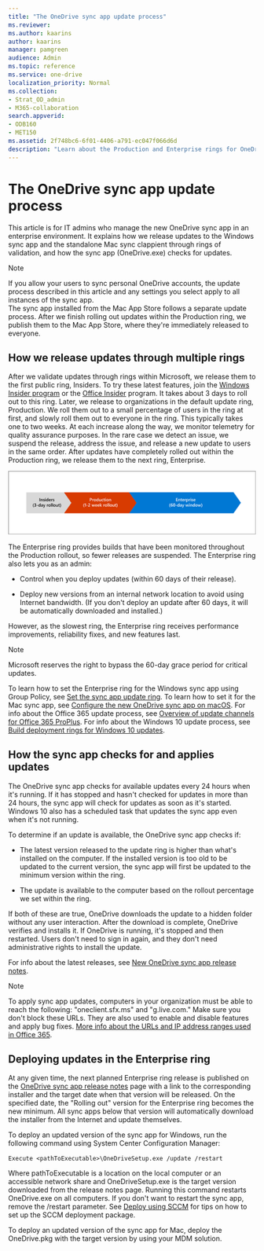 ```yaml
---
title: "The OneDrive sync app update process"
ms.reviewer: 
ms.author: kaarins
author: kaarins
manager: pamgreen
audience: Admin
ms.topic: reference
ms.service: one-drive
localization_priority: Normal
ms.collection: 
- Strat_OD_admin
- M365-collaboration
search.appverid:
- ODB160
- MET150
ms.assetid: 2f748bc6-6f01-4406-a791-ec047f066d6d
description: "Learn about the Production and Enterprise rings for OneDrive sync app updates"
---
```


# The OneDrive sync app update process

This article is for IT admins who manage the new OneDrive sync app in an enterprise environment. It explains how we release updates to the Windows sync app and the standalone Mac sync clappient through rings of validation, and how the sync app (OneDrive.exe) checks for updates.
  
> [!NOTE]
> If you allow your users to sync personal OneDrive accounts, the update process described in this article and any settings you select apply to all instances of the sync app.<br>The sync app installed from the Mac App Store follows a separate update process. After we finish rolling out updates within the Production ring, we publish them to the Mac App Store, where they're immediately released to everyone.
  
## How we release updates through multiple rings

After we validate updates through rings within Microsoft, we release them to the first public ring, Insiders. To try these latest features, join the [Windows Insider program](https://insider.windows.com/) or the [Office Insider](https://products.office.com/office-insider) program. It takes about 3 days to roll out to this ring. Later, we release to organizations in the default update ring, Production. We roll them out to a small percentage of users in the ring at first, and slowly roll them out to everyone in the ring. This typically takes one to two weeks. At each increase along the way, we monitor telemetry for quality assurance purposes. In the rare case we detect an issue, we suspend the release, address the issue, and release a new update to users in the same order. After updates have completely rolled out within the Production ring, we release them to the next ring, Enterprise.
  
![Timeline of an update](media/5d705fbc-5553-4c7b-ae2f-cba394332a5e.png)
  
The Enterprise ring provides builds that have been monitored throughout the Production rollout, so fewer releases are suspended. The Enterprise ring also lets you as an admin:
  
- Control when you deploy updates (within 60 days of their release).

- Deploy new versions from an internal network location to avoid using Internet bandwidth. (If you don't deploy an update after 60 days, it will be automatically downloaded and installed.)

However, as the slowest ring, the Enterprise ring receives performance improvements, reliability fixes, and new features last.
  
> [!NOTE]
> Microsoft reserves the right to bypass the 60-day grace period for critical updates. 
  
To learn how to set the Enterprise ring for the Windows sync app using Group Policy, see [Set the sync app update ring](use-group-policy.md#GPOSetUpdateRing). To learn how to set it for the Mac sync app, see [Configure the new OneDrive sync app on macOS](deploy-and-configure-on-macos.md). For info about the Office 365 update process, see [Overview of update channels for Office 365 ProPlus](/DeployOffice/overview-of-update-channels-for-office-365-proplus). For info about the Windows 10 update process, see [Build deployment rings for Windows 10 updates](/windows/deployment/update/waas-deployment-rings-windows-10-updates).
  
## How the sync app checks for and applies updates

The OneDrive sync app checks for available updates every 24 hours when it's running. If it has stopped and hasn't checked for updates in more than 24 hours, the sync app will check for updates as soon as it's started. Windows 10 also has a scheduled task that updates the sync app even when it's not running.
  
To determine if an update is available, the OneDrive sync app checks if:
  
- The latest version released to the update ring is higher than what's installed on the computer. If the installed version is too old to be updated to the current version, the sync app will first be updated to the minimum version within the ring.
    
- The update is available to the computer based on the rollout percentage we set within the ring.
    
If both of these are true, OneDrive downloads the update to a hidden folder without any user interaction. After the download is complete, OneDrive verifies and installs it. If OneDrive is running, it's stopped and then restarted. Users don't need to sign in again, and they don't need administrative rights to install the update.
  
For info about the latest releases, see [New OneDrive sync app release notes](https://support.office.com/article/845dcf18-f921-435e-bf28-4e24b95e5fc0).

> [!NOTE]
> To apply sync app updates, computers in your organization must be able to reach the following: "oneclient.sfx.ms" and "g.live.com." Make sure you don't block these URLs. They are also used to enable and disable features and apply bug fixes. [More info about the URLs and IP address ranges used in Office 365](/office365/enterprise/urls-and-ip-address-ranges). 
  
## Deploying updates in the Enterprise ring

At any given time, the next planned Enterprise ring release is published on the [OneDrive sync app release notes](https://support.office.com/article/845dcf18-f921-435e-bf28-4e24b95e5fc0) page with a link to the corresponding installer and the target date when that version will be released. On the specified date, the "Rolling out" version for the Enterprise ring becomes the new minimum. All sync apps below that version will automatically download the installer from the Internet and update themselves. 

To deploy an updated version of the sync app for Windows, run the following command using System Center Configuration Manager:
  
```
Execute <pathToExecutable>\OneDriveSetup.exe /update /restart
```

Where pathToExecutable is a location on the local computer or an accessible network share and OneDriveSetup.exe is the target version downloaded from the release notes page. Running this command restarts OneDrive.exe on all computers. If you don't want to restart the sync app, remove the /restart parameter. See [Deploy using SCCM](deploy-on-windows.md) for tips on how to set up the SCCM deployment package.

To deploy an updated version of the sync app for Mac, deploy the OneDrive.pkg with the target version by using your MDM solution.
